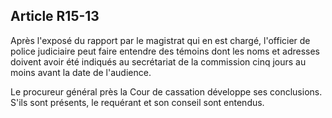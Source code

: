 Article R15-13
----
Après l'exposé du rapport par le magistrat qui en est chargé, l'officier de
police judiciaire peut faire entendre des témoins dont les noms et adresses
doivent avoir été indiqués au secrétariat de la commission cinq jours au moins
avant la date de l'audience.

Le procureur général près la Cour de cassation développe ses conclusions. S'ils
sont présents, le requérant et son conseil sont entendus.
